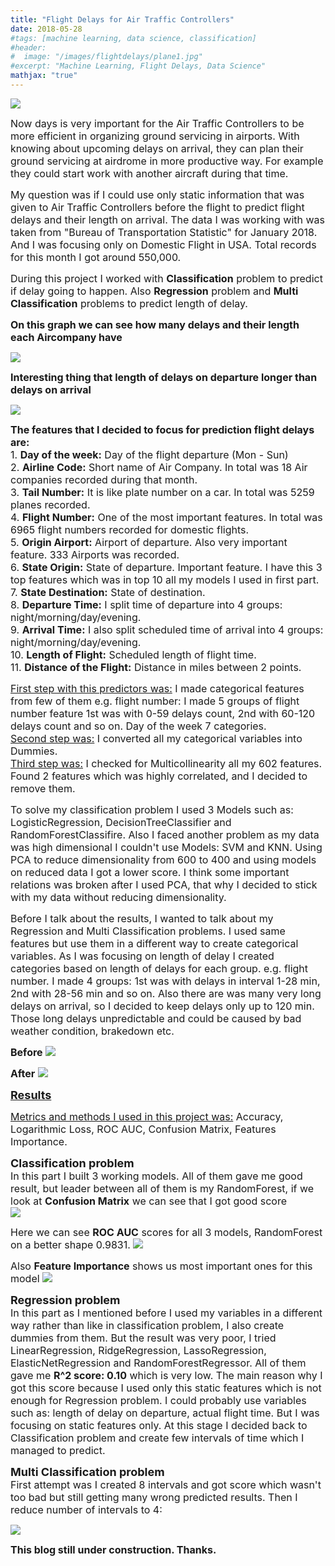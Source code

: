 ```yaml
---
title: "Flight Delays for Air Traffic Controllers"
date: 2018-05-28
#tags: [machine learning, data science, classification]
#header:
#  image: "/images/flightdelays/plane1.jpg"
#excerpt: "Machine Learning, Flight Delays, Data Science"
mathjax: "true"
---
```

<img src="/images/flightdelays/plane.jpg">

<font size="3">Now days is very important for the Air Traffic Controllers to be more efficient in organizing ground servicing in airports. With knowing about upcoming delays on arrival, they can plan their ground servicing at airdrome in more productive way. For example they could start work with another aircraft during that time.</font>
<p>
<p>
<font size="3">My question was if I could use only static information that was given to Air Traffic Controllers before the flight to predict flight delays and their length on arrival. The data I was working with was taken from "Bureau of Transportation Statistic" for January 2018. And I was focusing only on Domestic Flight in USA. Total records for this month I got around 550,000.</font>
<p>
<font size="3">During this project I worked with <b>Classification</b> problem to predict if delay going to happen. Also <b>Regression</b> problem and <b>Multi Classification</b> problems to predict length of delay. 
<p>
<p>
<b>On this graph we can see how many delays and their length each Aircompany have</b>
<p>
<img src="/images/flightdelays/del1.png">
<p>
<p>
<b>Interesting thing that length of delays on departure longer than delays on arrival</b>
<p>
<img src="/images/flightdelays/del2.png">
<p>
<font size="3"><b>The features that I decided to focus for prediction flight delays are:</b>
<br>
<font size="3">1. <b>Day of the week:</b> Day of the flight departure (Mon - Sun)
<br>
<font size="3">2. <b>Airline Code:</b> Short name of Air Company. In total was 18 Air companies recorded during that month.
<br>
<font size="3">3. <b>Tail Number:</b> It is like plate number on a car. In total was 5259 planes recorded.
<br>
<font size="3">4. <b>Flight Number:</b> One of the most important features. In total was 6965 flight numbers recorded for domestic flights.
<br>
<font size="3">5. <b>Origin Airport:</b> Airport of departure. Also very important feature. 333 Airports was recorded.
<br>
<font size="3">6. <b>State Origin:</b> State of departure. Important feature. I have this 3 top features which was in top 10 all my models I used in first part. 
<br>
<font size="3">7. <b>State Destination:</b> State of destination.
<br>
<font size="3">8. <b>Departure Time:</b> I split time of departure into 4 groups: night/morning/day/evening.
<br>
<font size="3">9. <b>Arrival Time:</b> I also split scheduled time of arrival into 4 groups: night/morning/day/evening.
<br>
<font size="3">10. <b>Length of Flight:</b> Scheduled length of flight time.
<br>
<font size="3">11. <b>Distance of the Flight:</b> Distance in miles between 2 points.
<p>
<font size="3"><u>First step with this predictors was:</u> I made categorical features from few of them e.g. flight number: I made 5 groups of flight number feature 1st was with 0-59 delays count, 2nd with 60-120 delays count and so on. Day of the week 7 categories.
<br>
<font size="3"><u>Second step was:</u> I converted all my categorical variables into Dummies. 
<br>
<font size="3"><u>Third step was:</u> I checked for Multicollinearity all my 602 features. Found 2 features which was highly correlated, and I decided to remove them.
<p>
<font size="3">To solve my classification problem I used 3 Models such as: LogisticRegression, DecisionTreeClassifier and RandomForestClassifire. Also I faced another problem as my data was high dimensional I couldn't use Models: SVM and KNN. Using PCA to reduce dimensionality from 600 to 400 and using models on reduced data I got a lower score. I think some important relations was broken after I used PCA, that why I decided to stick with my data without reducing dimensionality.
<p>
<font size="3">Before I talk about the results, I wanted to talk about my Regression and Multi Classification problems. I used same features but use them in a different way to create categorical variables. As I was focusing on length of delay I created categories based on length of delays for each group. e.g. flight number. I made 4 groups: 1st was with delays in interval 1-28 min, 2nd with 28-56 min and so on. Also there are was many very long delays on arrival, so I decided to keep delays only up to 120 min. Those long delays unpredictable and could be caused by bad weather condition, brakedown etc.
<p>
<b>Before</b>
<img src="/images/flightdelays/box1.jpg">
<p>
<b>After</b>
<img src="/images/flightdelays/box2.jpg">
<p>
<font size="4"><b><u>Results</u></b></font>
<p>
<font size="3"><u>Metrics and methods I used in this project was:</u> Accuracy, Logarithmic Loss, ROC AUC, Confusion Matrix, Features Importance.
<p>
<font size="4"><b>Classification problem</b>
<br>
<font size="3">In this part I built 3 working models. All of them gave me good result, but leader between all of them is my RandomForest, if we look at <b>Confusion Matrix</b> we can see that I got good score
<br>
<img src="/images/flightdelays/cm1.png">
<p>
Here we can see <b>ROC AUC</b> scores for all 3 models, RandomForest on a better shape 0.9831. 
<img src="/images/flightdelays/roc.png">
<p>
Also <b>Feature Importance</b> shows us most important ones for this model
<img src="/images/flightdelays/fi.png">
<p>
<font size="4"><b>Regression problem</b>
<br>
<font size="3">In this part as I mentioned before I used my variables in a different way rather than like in classification problem, I also create dummies from them. But the result was very poor, I tried LinearRegression, RidgeRegression, LassoRegression, ElasticNetRegression and RandomForestRegressor. All of them gave me <b>R^2 score: 0.10</b> which is very low. The main reason why I got this score because I used only this static features which is not enough for Regression problem. I could probably use variables such as: length of delay on departure, actual flight time. But I was focusing on static features only. At this stage I decided back to Classification problem and create few intervals of time which I managed to predict. 
<p>
<font size="4"><b>Multi Classification problem</b>
<br>
<font size="3">First attempt was I created 8 intervals and got score which wasn't too bad but still getting many wrong predicted results. Then I reduce number of intervals to 4: 
<p>
<img src="/images/flightdelays/int.jpg">




<p>
<p>
<b>This blog still under construction. Thanks.</b>


